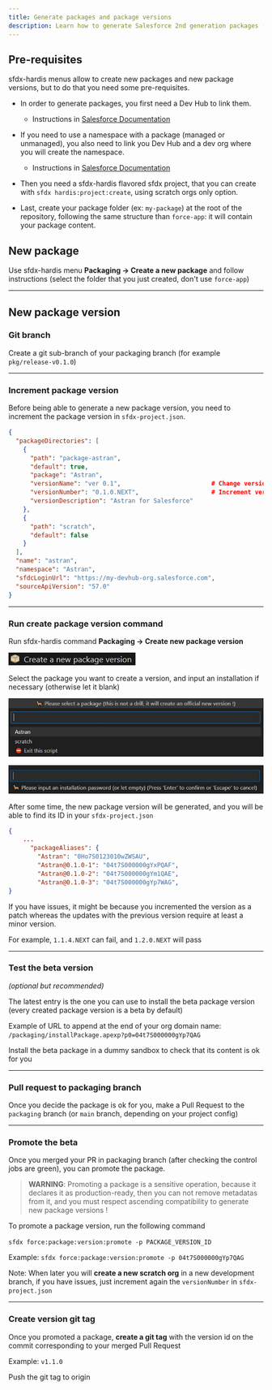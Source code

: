 ```yaml
---
title: Generate packages and package versions
description: Learn how to generate Salesforce 2nd generation packages (2GP) with sfdx-hardis
---
```

<!-- markdownlint-disable MD013 -->

## Pre-requisites

sfdx-hardis menus allow to create new packages and new package versions, but to do that you need some pre-requisites.

- In order to generate packages, you first need a Dev Hub to link them.

  - Instructions in [Salesforce Documentation](https://developer.salesforce.com/docs/atlas.en-us.sfdx_dev.meta/sfdx_dev/sfdx_dev_dev2gp_before_know_orgs.htm)

- If you need to use a namespace with a package (managed or unmanaged), you also need to link you Dev Hub and a dev org where you will create the namespace.

  - Instructions in [Salesforce Documentation](https://developer.salesforce.com/docs/atlas.en-us.sfdx_dev.meta/sfdx_dev/sfdx_dev_dev2gp_create_namespace.htm)

- Then you need a sfdx-hardis flavored sfdx project, that you can create with `sfdx hardis:project:create`, using scratch orgs only option.

- Last, create your package folder (ex: `my-package`) at the root of the repository, following the same structure than `force-app`: it will contain your package content. 

## New package

Use sfdx-hardis menu **Packaging -> Create a new package** and follow instructions (select the folder that you just created, don't use `force-app`)

___

## New package version

### Git branch

Create a git sub-branch of your packaging branch (for example `pkg/release-v0.1.0`)

___

### Increment package version

Before being able to generate a new package version, you need to increment the package version in `sfdx-project.json`.

```json
{
  "packageDirectories": [
    {
      "path": "package-astran",
      "default": true,
      "package": "Astran",
      "versionName": "ver 0.1",                         # Change version name here to match the incremented package version
      "versionNumber": "0.1.0.NEXT",                    # Increment version here (Respect SEMVER or you will have errors)
      "versionDescription": "Astran for Salesforce"
    },
    {
      "path": "scratch",
      "default": false
    }
  ],
  "name": "astran",
  "namespace": "Astran",
  "sfdcLoginUrl": "https://my-devhub-org.salesforce.com",
  "sourceApiVersion": "57.0"
}
```

___

### Run create package version command

Run sfdx-hardis command **Packaging -> Create new package version**

![](assets/images/btn-package-version.jpg)

Select the package you want to create a version, and input an installation if necessary (otherwise let it blank)

![](assets/images/select-package.jpg)

![](assets/images/package-password.jpg)

After some time, the new package version will be generated, and you will be able to find its ID in your `sfdx-project.json`

```json
{
    ...
      "packageAliases": {
        "Astran": "0Ho7S0123010wZWSAU",
        "Astran@0.1.0-1": "04t7S000000gYxPQAF",
        "Astran@0.1.0-2": "04t7S000000gYm1QAE",
        "Astran@0.1.0-3": "04t7S000000gYp7WAG",
}
```

If you have issues, it might be because you incremented the version as a patch whereas the updates with the previous version require at least a minor version.

For example, `1.1.4.NEXT` can fail, and `1.2.0.NEXT` will pass

___

### Test the beta version

 _(optional but recommended)_

The latest entry is the one you can use to install the beta package version (every created package version is a beta by default)

Example of URL to append at the end of your org domain name: `/packaging/installPackage.apexp?p0=04t7S000000gYp7QAG`

Install the beta package in a dummy sandbox to check that its content is ok for you

___

### Pull request to packaging branch

Once you decide the package is ok for you, make a Pull Request to the `packaging` branch (or `main` branch, depending on your project config)

___

### Promote the beta

Once you merged your PR in packaging branch (after checking the control jobs are green), you can promote the package.

> **WARNING**: Promoting a package is a sensitive operation, because it declares it as production-ready, then you can not remove metadatas from it, and you must respect ascending compatibility to generate new package versions !

To promote a package version, run the following command

`sfdx force:package:version:promote -p PACKAGE_VERSION_ID`

Example: `sfdx force:package:version:promote -p 04t7S000000gYp7QAG`

Note: When later you will **create a new scratch org** in a new development branch, if you have issues, just increment again the `versionNumber` in `sfdx-project.json`

___

### Create version git tag

Once you promoted a package, **create a git tag** with the version id on the commit corresponding to your merged Pull Request

Example: `v1.1.0`

Push the git tag to origin

